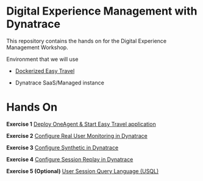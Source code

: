 # Digital Experience Management with Dynatrace
This repository contains the hands on for the Digital Experience Management Workshop.

Environment that we will use

* [Dockerized Easy Travel](https://github.com/Dynatrace/easyTravel-Docker)

* Dynatrace SaaS/Managed instance

# Hands On

**Exercise 1** [Deploy OneAgent & Start Easy Travel application](/Hands%20On%201%20-%20Deploy%20Dynatrace%20OneAgent)

**Exercise 2** [Configure Real User Monitoring in Dynatrace](/ex2)

**Exercise 3** [Configure Synthetic in Dynatrace](/ex3)

**Exercise 4** [Configure Session Replay in Dynatrace](/ex4)

**Exercise 5 (Optional)** [User Session Query Language (USQL)](/ex5)
